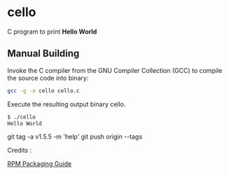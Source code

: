 # cello

C program to print **Hello World**

## Manual Building

Invoke the C compiler from the GNU Compiler Collection (GCC) to compile the source code into binary:

```bash
gcc -g -o cello cello.c
```

Execute the resulting output binary cello.

```bash
$ ./cello
Hello World
```


git tag -a v1.5.5 -m 'help'
git push origin --tags
  
Credits :

[RPM Packaging Guide](https://rpm-packaging-guide.github.io)
